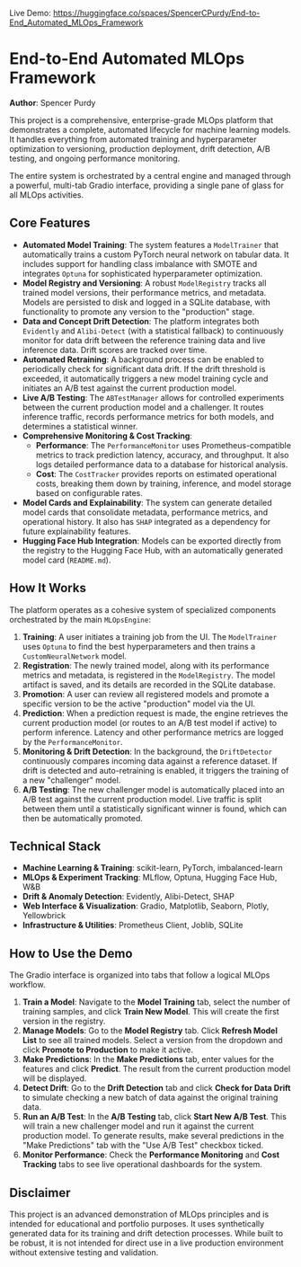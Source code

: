 Live Demo: https://huggingface.co/spaces/SpencerCPurdy/End-to-End_Automated_MLOps_Framework

# End-to-End Automated MLOps Framework

**Author**: Spencer Purdy

This project is a comprehensive, enterprise-grade MLOps platform that demonstrates a complete, automated lifecycle for machine learning models. It handles everything from automated training and hyperparameter optimization to versioning, production deployment, drift detection, A/B testing, and ongoing performance monitoring.

The entire system is orchestrated by a central engine and managed through a powerful, multi-tab Gradio interface, providing a single pane of glass for all MLOps activities.

## Core Features

* **Automated Model Training**: The system features a `ModelTrainer` that automatically trains a custom PyTorch neural network on tabular data. It includes support for handling class imbalance with SMOTE and integrates `Optuna` for sophisticated hyperparameter optimization.
* **Model Registry and Versioning**: A robust `ModelRegistry` tracks all trained model versions, their performance metrics, and metadata. Models are persisted to disk and logged in a SQLite database, with functionality to promote any version to the "production" stage.
* **Data and Concept Drift Detection**: The platform integrates both `Evidently` and `Alibi-Detect` (with a statistical fallback) to continuously monitor for data drift between the reference training data and live inference data. Drift scores are tracked over time.
* **Automated Retraining**: A background process can be enabled to periodically check for significant data drift. If the drift threshold is exceeded, it automatically triggers a new model training cycle and initiates an A/B test against the current production model.
* **Live A/B Testing**: The `ABTestManager` allows for controlled experiments between the current production model and a challenger. It routes inference traffic, records performance metrics for both models, and determines a statistical winner.
* **Comprehensive Monitoring & Cost Tracking**:
    * **Performance**: The `PerformanceMonitor` uses Prometheus-compatible metrics to track prediction latency, accuracy, and throughput. It also logs detailed performance data to a database for historical analysis.
    * **Cost**: The `CostTracker` provides reports on estimated operational costs, breaking them down by training, inference, and model storage based on configurable rates.
* **Model Cards and Explainability**: The system can generate detailed model cards that consolidate metadata, performance metrics, and operational history. It also has `SHAP` integrated as a dependency for future explainability features.
* **Hugging Face Hub Integration**: Models can be exported directly from the registry to the Hugging Face Hub, with an automatically generated model card (`README.md`).

## How It Works

The platform operates as a cohesive system of specialized components orchestrated by the main `MLOpsEngine`:

1.  **Training**: A user initiates a training job from the UI. The `ModelTrainer` uses `Optuna` to find the best hyperparameters and then trains a `CustomNeuralNetwork` model.
2.  **Registration**: The newly trained model, along with its performance metrics and metadata, is registered in the `ModelRegistry`. The model artifact is saved, and its details are recorded in the SQLite database.
3.  **Promotion**: A user can review all registered models and promote a specific version to be the active "production" model via the UI.
4.  **Prediction**: When a prediction request is made, the engine retrieves the current production model (or routes to an A/B test model if active) to perform inference. Latency and other performance metrics are logged by the `PerformanceMonitor`.
5.  **Monitoring & Drift Detection**: In the background, the `DriftDetector` continuously compares incoming data against a reference dataset. If drift is detected and auto-retraining is enabled, it triggers the training of a new "challenger" model.
6.  **A/B Testing**: The new challenger model is automatically placed into an A/B test against the current production model. Live traffic is split between them until a statistically significant winner is found, which can then be automatically promoted.

## Technical Stack

* **Machine Learning & Training**: scikit-learn, PyTorch, imbalanced-learn
* **MLOps & Experiment Tracking**: MLflow, Optuna, Hugging Face Hub, W&B
* **Drift & Anomaly Detection**: Evidently, Alibi-Detect, SHAP
* **Web Interface & Visualization**: Gradio, Matplotlib, Seaborn, Plotly, Yellowbrick
* **Infrastructure & Utilities**: Prometheus Client, Joblib, SQLite

## How to Use the Demo

The Gradio interface is organized into tabs that follow a logical MLOps workflow.

1.  **Train a Model**: Navigate to the **Model Training** tab, select the number of training samples, and click **Train New Model**. This will create the first version in the registry.
2.  **Manage Models**: Go to the **Model Registry** tab. Click **Refresh Model List** to see all trained models. Select a version from the dropdown and click **Promote to Production** to make it active.
3.  **Make Predictions**: In the **Make Predictions** tab, enter values for the features and click **Predict**. The result from the current production model will be displayed.
4.  **Detect Drift**: Go to the **Drift Detection** tab and click **Check for Data Drift** to simulate checking a new batch of data against the original training data.
5.  **Run an A/B Test**: In the **A/B Testing** tab, click **Start New A/B Test**. This will train a new challenger model and run it against the current production model. To generate results, make several predictions in the "Make Predictions" tab with the "Use A/B Test" checkbox ticked.
6.  **Monitor Performance**: Check the **Performance Monitoring** and **Cost Tracking** tabs to see live operational dashboards for the system.

## Disclaimer

This project is an advanced demonstration of MLOps principles and is intended for educational and portfolio purposes. It uses synthetically generated data for its training and drift detection processes. While built to be robust, it is not intended for direct use in a live production environment without extensive testing and validation.

